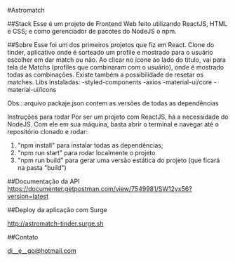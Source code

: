 #Astromatch

##Stack
Esse é um projeto de Frontend Web feito utilizando ReactJS, HTML e CSS; 
e como gerenciador de pacotes do NodeJS o npm.

##Sobre
Esse foi um dos primeiros projetos que fiz em React. Clone do tinder, aplicativo onde é sorteado um profile e mostrado para o usuário escolher em dar match ou não. Ao clicar no ícone ao lado do titulo, vai para tela de Matchs (profiles que combinaram com o usuário), onde é mostrado todas as combinações. Existe também a possibilidade de resetar os matches.
Libs instaladas: 
  -styled-components
  -axios
  -material-ui/core
  -material-ui/icons
  
Obs.: arquivo packaje.json contem as versões de todas as dependências


Instruções para rodar
Por ser um projeto com ReactJS, há a necessidade do NodeJS. Com ele em 
sua máquina, basta abrir o terminal e navegar até o repositório clonado e 
rodar:

1. "npm install" para instalar todas as dependências;
2. "npm run start" para rodar localmente o projeto
3. "npm run build" para gerar uma versão estática do projeto 
(que ficará na pasta "build")

##Documentação da API
https://documenter.getpostman.com/view/7549981/SW12yx56?version=latest

##Deploy da aplicação com Surge

http://astromatch-tinder.surge.sh

##Contato

di__e__go@hotmail.com
